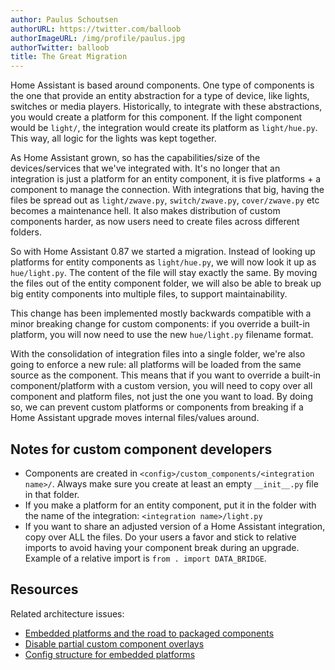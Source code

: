 ```yaml
---
author: Paulus Schoutsen
authorURL: https://twitter.com/balloob
authorImageURL: /img/profile/paulus.jpg
authorTwitter: balloob
title: The Great Migration
---
```


Home Assistant is based around components. One type of components is the one that provide an entity abstraction for a type of device, like lights, switches or media players. Historically, to integrate with these abstractions, you would create a platform for this component. If the light component would be `light/`, the integration would create its platform as `light/hue.py`. This way, all logic for the lights was kept together.

As Home Assistant grown, so has the capabilities/size of the devices/services that we've integrated with. It's no longer that an integration is just a platform for an entity component, it is five platforms + a component to manage the connection. With integrations that big, having the files be spread out as `light/zwave.py`, `switch/zwave.py`, `cover/zwave.py` etc becomes a maintenance hell. It also makes distribution of custom components harder, as now users need to create files across different folders.

So with Home Assistant 0.87 we started a migration. Instead of looking up platforms for entity components as `light/hue.py`, we will now look it up as `hue/light.py`. The content of the file will stay exactly the same. By moving the files out of the entity component folder, we will also be able to break up big entity components into multiple files, to support maintainability.

This change has been implemented mostly backwards compatible with a minor breaking change for custom components: if you override a built-in platform, you will now need to use the new `hue/light.py` filename format.

With the consolidation of integration files into a single folder, we're also going to enforce a new rule: all platforms will be loaded from the same source as the component. This means that if you want to override a built-in component/platform with a custom version, you will need to copy over all component and platform files, not just the one you want to load. By doing so, we can prevent custom platforms or components from breaking if a Home Assistant upgrade moves internal files/values around.

## Notes for custom component developers

- Components are created in `<config>/custom_components/<integration name>/`. Always make sure you create at least an empty `__init__.py` file in that folder.
- If you make a platform for an entity component, put it in the folder with the name of the integration: `<integration name>/light.py`
- If you want to share an adjusted version of a Home Assistant integration, copy over ALL the files. Do your users a favor and stick to relative imports to avoid having your component break during an upgrade. Example of a relative import is `from . import DATA_BRIDGE`.

## Resources

Related architecture issues:

 - [Embedded platforms and the road to packaged components](https://github.com/home-assistant/architecture/issues/124)
 - [Disable partial custom component overlays](https://github.com/home-assistant/architecture/issues/141)
 - [Config structure for embedded platforms](https://github.com/home-assistant/architecture/issues/142)

